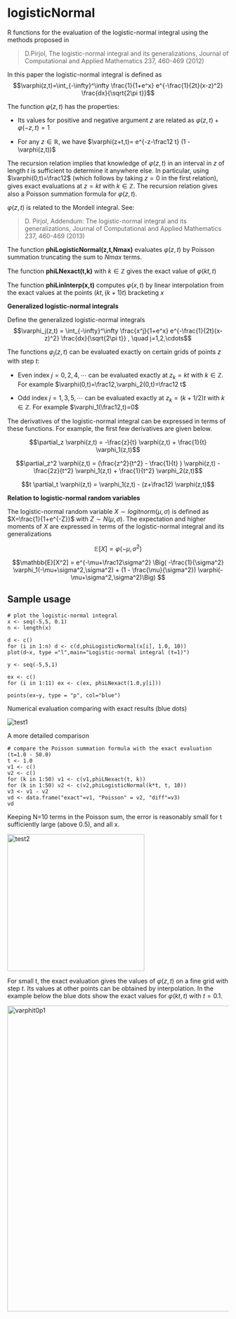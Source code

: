 # logisticNormal
R functions for the evaluation of the logistic-normal integral using the methods proposed in 

>D.Pirjol, The logistic-normal integral and its generalizations, Journal of Computational and Applied Mathematics 237, 460-469 (2012)

In this paper the logistic-normal integral is defined as $$\varphi(z,t)=\int_{-\infty}^\infty \frac{1}{1+e^x} e^{-\frac{1}{2t}(x-z)^2} \frac{dx}{\sqrt{2\pi t}}$$

The function $\varphi(z,t)$ has the properties:

* Its values for positive and negative argument $z$ are related as $\varphi(z,t) + \varphi(-z,t)=1$

* For any $z\in \mathbb{R}$, we have $\varphi(z+t,t)= e^{-z-\frac12 t} (1 - \varphi(z,t))$

The recursion relation implies that knowledge of $\varphi(z,t)$ in an interval in $z$ of length $t$ is sufficient to determine it anywhere else.
In particular, using $\varphi(0,t)=\frac12$ (which follows by taking $z=0$ in the first relation), gives exact evaluations at $z=kt$ with $k\in \mathbb{Z}$. The recursion relation gives also a Poisson summation formula for $\varphi(z,t)$. 

$\varphi(z,t)$ is related to the Mordell integral. See:

>D. Pirjol, Addendum: The logistic-normal integral and its generalizations, Journal of Computational and Applied Mathematics 237, 460-469 (2013)

The function **phiLogisticNormal(z,t,Nmax)** evaluates $\varphi(z,t)$ by Poisson summation truncating the sum to $Nmax$ terms. 

The function **phiLNexact(t,k)** with $k\in \mathbb{Z}$ gives the exact value of $\varphi(kt, t)$ 

The function **phiLinInterp(x,t)** computes $\varphi(x,t)$ by linear interpolation from the exact values at the points $(kt,(k+1)t)$ bracketing $x$

**Generalized logistic-normal integrals**

Define the generalized logistic-normal integrals 
$$\varphi_j(z,t) = \int_{-\infty}^\infty \frac{x^j}{1+e^x} e^{-\frac{1}{2t}(x-z)^2} \frac{dx}{\sqrt{2\pi t}} , \quad j=1,2,\cdots$$

The functions $\varphi_j(z,t)$ can be evaluated exactly on certain grids of points $z$ with step $t$:

+ Even index $j=0,2,4,\cdots$ can be evaluated exactly at $z_k=kt$ with $k\in \mathbb{Z}$. For example $\varphi(0,t)=\frac12,\varphi_2(0,t)=\frac12 t$

+ Odd index $j=1,3,5,\cdots$ can be evaluated exactly at $z_k=(k+1/2)t$ with $k\in \mathbb{Z}$. For example $\varphi_1(\frac12,t)=0$

The derivatives of the logistic-normal integral can be expressed in terms of these functions. For example, the first few derivatives are given below.

$$\partial_z \varphi(z,t) = -\frac{z}{t} \varphi(z,t) + \frac{1}{t} \varphi_1(z,t)$$

$$\partial_z^2 \varphi(z,t) = (\frac{z^2}{t^2} - \frac{1}{t} ) \varphi(z,t) - \frac{2z}{t^2} \varphi_1(z,t) + \frac{1}{t^2} \varphi_2(z,t)$$

$$t \partial_t \varphi(z,t) = \varphi_1(z,t) - (z+\frac12) \varphi(z,t)$$

**Relation to logistic-normal random variables**

The logistic-normal random variable $X \sim logitnorm(\mu,\sigma)$ is defined as $X=\frac{1}{1+e^{-Z}}$ with $Z\sim N(\mu,\sigma)$. The expectation and higher moments of $X$ are expressed in terms of the logistic-normal integral and its generalizations 

$$\mathbb{E}[X]=\varphi(-\mu,\sigma^2)$$

$$\mathbb{E}[X^2] = e^{-\mu+\frac12\sigma^2} \Big( -\frac{1}{\sigma^2} \varphi_1(-\mu+\sigma^2,\sigma^2) + (1 - \frac{\mu}{\sigma^2}) \varphi(-\mu+\sigma^2,\sigma^2)\Big) $$

## **Sample usage**

```
# plot the logistic-normal integral 
x <- seq(-5,5, 0.1)
n <- length(x)

d <- c()
for (i in 1:n) d <- c(d,phiLogisticNormal(x[i], 1.0, 10))
plot(d~x, type ="l",main="Logistic-normal integral (t=1)")

y <- seq(-5,5,1)

ex <- c()
for (i in 1:11) ex <- c(ex, phiLNexact(1.0,y[i]))
                        
points(ex~y, type = "p", col="blue")
```

Numerical evaluation comparing with exact results (blue dots)

![test1](https://user-images.githubusercontent.com/60016102/204109670-daa6e5b0-8561-481a-9f80-549608d81698.png)

A more detailed comparison

```
# compare the Poisson summation formula with the exact evaluation (t=1.0 - 50.0)
t <- 1.0
v1 <- c()
v2 <- c()
for (k in 1:50) v1 <- c(v1,phiLNexact(t, k))
for (k in 1:50) v2 <- c(v2,phiLogisticNormal(k*t, t, 10))
v3 <- v1 - v2
vd <- data.frame("exact"=v1, "Poisson" = v2, "diff"=v3)
vd
```

Keeping N=10 terms in the Poisson sum, the error is reasonably small for t sufficiently large (above 0.5), and all x.

<img width="312" alt="test2" src="https://user-images.githubusercontent.com/60016102/204109785-b503943a-b339-4984-831d-ab8b58c1115b.png">

For small t, the exact evaluation gives the values of $\varphi(z,t)$ on a fine grid with step $t$. Its values at other points can be obtained by interpolation. In the example below the blue dots show the exact values for $\varphi(k t, t)$ with $t=0.1$.

<img width="697" alt="varphit0p1" src="https://user-images.githubusercontent.com/60016102/204840327-ea06d9eb-72ba-4068-8590-438c3b5df258.png">



